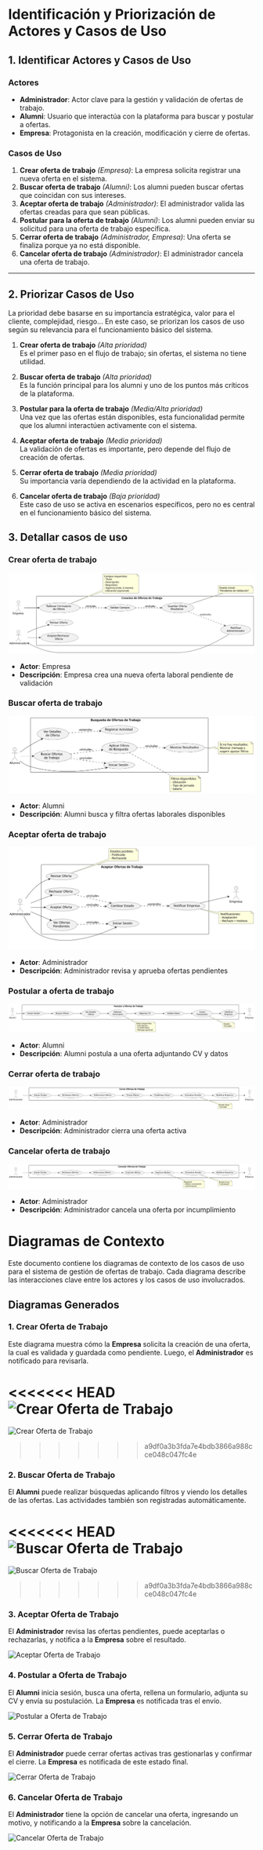 # Identificación y Priorización de Actores y Casos de Uso

## 1. Identificar Actores y Casos de Uso

### Actores
- **Administrador**: Actor clave para la gestión y validación de ofertas de trabajo.
- **Alumni**: Usuario que interactúa con la plataforma para buscar y postular a ofertas.
- **Empresa**: Protagonista en la creación, modificación y cierre de ofertas.

### Casos de Uso
1. **Crear oferta de trabajo** *(Empresa)*: La empresa solicita registrar una nueva oferta en el sistema.
2. **Buscar oferta de trabajo** *(Alumni)*: Los alumni pueden buscar ofertas que coincidan con sus intereses.
3. **Aceptar oferta de trabajo** *(Administrador)*: El administrador valida las ofertas creadas para que sean públicas.
4. **Postular para la oferta de trabajo** *(Alumni)*: Los alumni pueden enviar su solicitud para una oferta de trabajo específica.
5. **Cerrar oferta de trabajo** *(Administrador, Empresa)*: Una oferta se finaliza porque ya no está disponible.
6. **Cancelar oferta de trabajo** *(Administrador)*: El administrador cancela una oferta de trabajo.

---

## 2. Priorizar Casos de Uso

La prioridad debe basarse en su importancia estratégica, valor para el cliente, complejidad, riesgo... En este caso, se priorizan los casos de uso según su relevancia para el funcionamiento básico del sistema.

1. **Crear oferta de trabajo** *(Alta prioridad)*  
   Es el primer paso en el flujo de trabajo; sin ofertas, el sistema no tiene utilidad.

2. **Buscar oferta de trabajo** *(Alta prioridad)*  
   Es la función principal para los alumni y uno de los puntos más críticos de la plataforma.

3. **Postular para la oferta de trabajo** *(Media/Alta prioridad)*  
   Una vez que las ofertas están disponibles, esta funcionalidad permite que los alumni interactúen activamente con el sistema.

4. **Aceptar oferta de trabajo** *(Media prioridad)*  
   La validación de ofertas es importante, pero depende del flujo de creación de ofertas.

5. **Cerrar oferta de trabajo** *(Media prioridad)*  
   Su importancia varía dependiendo de la actividad en la plataforma.

6. **Cancelar oferta de trabajo** *(Baja prioridad)*  
   Este caso de uso se activa en escenarios específicos, pero no es central en el funcionamiento básico del sistema.

## 3. Detallar casos de uso

### Crear oferta de trabajo
![Crear oferta](svg/crearOfertaTrabajo.svg)
- **Actor**: Empresa
- **Descripción**: Empresa crea una nueva oferta laboral pendiente de validación

### Buscar oferta de trabajo
![Buscar oferta](svg/buscarOfertaTrabajo.svg)
- **Actor**: Alumni
- **Descripción**: Alumni busca y filtra ofertas laborales disponibles

### Aceptar oferta de trabajo
![Aceptar oferta](svg/aceptarOfertaTrabajo.svg)
- **Actor**: Administrador
- **Descripción**: Administrador revisa y aprueba ofertas pendientes

### Postular a oferta de trabajo
![Postular oferta](svg/postularOfertaTrabajo.svg)
- **Actor**: Alumni
- **Descripción**: Alumni postula a una oferta adjuntando CV y datos

### Cerrar oferta de trabajo
![Cerrar oferta](svg/cerrarOfertaTrabajo.svg)
- **Actor**: Administrador
- **Descripción**: Administrador cierra una oferta activa 

### Cancelar oferta de trabajo
![Cancelar oferta](svg/cancelarOfertaTrabajo.svg)
- **Actor**: Administrador
- **Descripción**: Administrador cancela una oferta por incumplimiento

# Diagramas de Contexto

Este documento contiene los diagramas de contexto de los casos de uso para el sistema de gestión de ofertas de trabajo. Cada diagrama describe las interacciones clave entre los actores y los casos de uso involucrados.

## Diagramas Generados

### 1. Crear Oferta de Trabajo

Este diagrama muestra cómo la **Empresa** solicita la creación de una oferta, la cual es validada y guardada como pendiente. Luego, el **Administrador** es notificado para revisarla.

<<<<<<< HEAD
![Crear Oferta de Trabajo](crearOferta.png)
=======
![Crear Oferta de Trabajo](crearOferta.png)
>>>>>>> a9df0a3b3fda7e4bdb3866a988cce048c047fc4e

### 2. Buscar Oferta de Trabajo

El **Alumni** puede realizar búsquedas aplicando filtros y viendo los detalles de las ofertas. Las actividades también son registradas automáticamente.

<<<<<<< HEAD
![Buscar Oferta de Trabajo](buscarOferta.png)
=======
![Buscar Oferta de Trabajo](buscarOferta.png)
>>>>>>> a9df0a3b3fda7e4bdb3866a988cce048c047fc4e

### 3. Aceptar Oferta de Trabajo

El **Administrador** revisa las ofertas pendientes, puede aceptarlas o rechazarlas, y notifica a la **Empresa** sobre el resultado.

![Aceptar Oferta de Trabajo](aceptarOferta.png)

### 4. Postular a Oferta de Trabajo

El **Alumni** inicia sesión, busca una oferta, rellena un formulario, adjunta su CV y envía su postulación. La **Empresa** es notificada tras el envío.

![Postular a Oferta de Trabajo](postularOferta.png)

### 5. Cerrar Oferta de Trabajo

El **Administrador** puede cerrar ofertas activas tras gestionarlas y confirmar el cierre. La **Empresa** es notificada de este estado final.

![Cerrar Oferta de Trabajo](cerrarOferta.png)

### 6. Cancelar Oferta de Trabajo

El **Administrador** tiene la opción de cancelar una oferta, ingresando un motivo, y notificando a la **Empresa** sobre la cancelación.

![Cancelar Oferta de Trabajo](cancelarOferta.png)